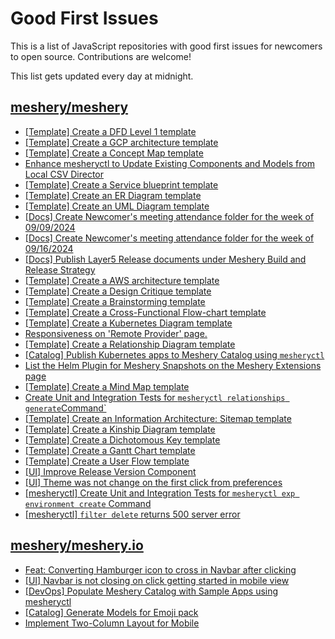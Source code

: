 # Good First Issues

This is a list of JavaScript repositories with good first issues for newcomers to open source. Contributions are welcome!

This list gets updated every day at midnight.

## [meshery/meshery](https://github.com/meshery/meshery)

- [[Template] Create a DFD Level 1 template](https://github.com/meshery/meshery/issues/12501)
- [[Template] Create a GCP architecture template](https://github.com/meshery/meshery/issues/12498)
- [[Template] Create a Concept Map template](https://github.com/meshery/meshery/issues/12454)
- [Enhance mesheryctl to Update Existing Components and Models from Local CSV Director](https://github.com/meshery/meshery/issues/12134)
- [[Template] Create a Service blueprint template ](https://github.com/meshery/meshery/issues/12497)
- [[Template] Create an ER Diagram template](https://github.com/meshery/meshery/issues/12450)
- [[Template] Create an UML Diagram template](https://github.com/meshery/meshery/issues/12451)
- [[Docs] Create Newcomer's meeting attendance folder for the week of 09/09/2024](https://github.com/meshery/meshery/issues/11929)
- [[Docs] Create Newcomer's meeting attendance folder for the week of 09/16/2024](https://github.com/meshery/meshery/issues/12009)
- [[Docs] Publish Layer5 Release documents under Meshery Build and Release Strategy](https://github.com/meshery/meshery/issues/12021)
- [[Template] Create a AWS architecture template](https://github.com/meshery/meshery/issues/12500)
- [[Template] Create a Design Critique template](https://github.com/meshery/meshery/issues/12502)
- [[Template] Create a Brainstorming template](https://github.com/meshery/meshery/issues/12503)
- [[Template] Create a Cross-Functional Flow-chart template](https://github.com/meshery/meshery/issues/12504)
- [[Template] Create a Kubernetes Diagram template](https://github.com/meshery/meshery/issues/12462)
- [Responsiveness on 'Remote Provider' page.](https://github.com/meshery/meshery/issues/10743)
- [[Template] Create a Relationship Diagram template ](https://github.com/meshery/meshery/issues/12453)
- [[Catalog] Publish Kubernetes apps to Meshery Catalog using `mesheryctl`](https://github.com/meshery/meshery/issues/10444)
- [List the Helm Plugin for Meshery Snapshots on the Meshery Extensions page](https://github.com/meshery/meshery/issues/11866)
- [[Template] Create a Mind Map template](https://github.com/meshery/meshery/issues/12455)
- [Create Unit and Integration Tests for `mesheryctl relationships generate`Command`](https://github.com/meshery/meshery/issues/12135)
- [[Template] Create an Information Architecture: Sitemap template](https://github.com/meshery/meshery/issues/12464)
- [[Template] Create a Kinship Diagram template](https://github.com/meshery/meshery/issues/12452)
- [[Template] Create a Dichotomous Key template](https://github.com/meshery/meshery/issues/12463)
- [[Template] Create a Gantt Chart template](https://github.com/meshery/meshery/issues/12461)
- [[Template] Create a User Flow template](https://github.com/meshery/meshery/issues/12456)
- [[UI] Improve Release Version Component](https://github.com/meshery/meshery/issues/9569)
- [[UI] Theme was not change on the first click from preferences](https://github.com/meshery/meshery/issues/12218)
- [[mesheryctl] Create Unit and Integration Tests for `mesheryctl exp environment create` Command](https://github.com/meshery/meshery/issues/12138)
- [[mesheryctl] `filter delete` returns 500 server error](https://github.com/meshery/meshery/issues/11318)

## [meshery/meshery.io](https://github.com/meshery/meshery.io)

- [Feat: Converting Hamburger icon to cross in Navbar after clicking](https://github.com/meshery/meshery.io/issues/1894)
- [[UI] Navbar is not closing on click getting started in mobile view](https://github.com/meshery/meshery.io/issues/1888)
- [[DevOps] Populate Meshery Catalog with Sample Apps using mesheryctl](https://github.com/meshery/meshery.io/issues/1650)
- [[Catalog] Generate Models for Emoji pack](https://github.com/meshery/meshery.io/issues/1910)
- [Implement Two-Column Layout for Mobile](https://github.com/meshery/meshery.io/issues/1827)

